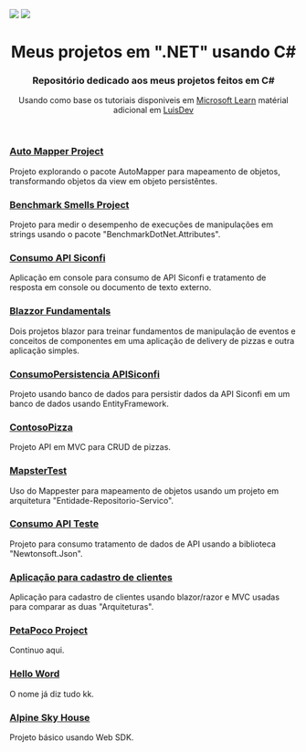 <p>
 <img src="https://img.shields.io/badge/C%23-239120?style=for-the-badge&logo=c-sharp&logoColor=white">
 <img src="https://img.shields.io/badge/.NET-5C2D91?style=for-the-badge&logo=.net&logoColor=white">
</p>


<h1 align="center">Meus projetos em ".NET" usando C# </h1>
<h3 align="center">Repositório dedicado aos meus projetos feitos em C# </h3>
<p  align="center">Usando como base os tutoriais disponiveis em <a href="https://learn.microsoft.com/en-us/training/" target="_blank">Microsoft Learn</a> matérial adicional em <a href="https://www.luisdev.com.br/" target="_blank">LuisDev<a/></p>



<br>
<h3><a href="https://github.com/TarcisioOliveira2021/.NETProject/tree/main/AutoMapperProject">Auto Mapper Project </a></h3>
<p> Projeto explorando o pacote AutoMapper para mapeamento de objetos, transformando objetos da view em objeto persistêntes.</p>

<h3><a href="https://github.com/TarcisioOliveira2021/.NETProject/tree/main/Benchmark_smells">Benchmark Smells Project </a></h3>
<p> Projeto para medir o desempenho de execuções de manipulações em strings usando o pacote "BenchmarkDotNet.Attributes".</p>

<h3><a href="https://github.com/TarcisioOliveira2021/.NETProject/tree/main/ConsumoAPIsinconfi">Consumo API Siconfi</a></h3>
<p> Aplicação em console para consumo de API Siconfi e tratamento de resposta em console ou documento de texto externo.</p>

<h3><a href="https://github.com/TarcisioOliveira2021/.NETProject/tree/main/BlazzorFundamentalsNew">Blazzor Fundamentals</a></h3>
<p> Dois projetos blazor para treinar fundamentos de manipulação de eventos e conceitos de componentes em uma aplicação de delivery de pizzas e outra aplicação simples.</p>

<h3><a href="https://github.com/TarcisioOliveira2021/.NETProject/tree/main/ConsumoPersistenciaAPISiconfi">ConsumoPersistencia APISiconfi</a></h3>
<p> Projeto usando banco de dados para persistir dados da API Siconfi em um banco de dados usando EntityFramework.</p>

<h3><a href="https://github.com/TarcisioOliveira2021/.NETProject/tree/main/ContosoPizza">ContosoPizza</a></h3>
<p> Projeto API em MVC para CRUD de pizzas.</p>

<h3><a href="https://github.com/TarcisioOliveira2021/.NETProject/tree/main/MapsterTest">MapsterTest</a></h3>
<p> Uso do Mappester para mapeamento de objetos usando um projeto em arquitetura "Entidade-Repositorio-Servico".</p>

<h3><a href="https://github.com/TarcisioOliveira2021/.NETProject/tree/main/ConsumoDeApiTeste">Consumo API Teste</a></h3>
<p> Projeto para consumo tratamento de dados de API usando a biblioteca "Newtonsoft.Json".</p>

<h3><a href="https://github.com/TarcisioOliveira2021/.NETProject/tree/main/NETBlazor">Aplicação para cadastro de clientes</a></h3>
<p> Aplicação para cadastro de clientes usando blazor/razor e MVC usadas para comparar as duas "Arquiteturas".</p>

<h3><a href="https://github.com/TarcisioOliveira2021/.NETProject/tree/main/PetaPocoProject">PetaPoco Project</a></h3>
<p> Continuo aqui.</p>

<h3><a href="https://github.com/TarcisioOliveira2021/.NETProject/tree/main/HelloWord">Hello Word</a></h3>
<p> O nome já diz tudo kk.</p>

<h3><a href="https://github.com/TarcisioOliveira2021/.NETProject/tree/main/AlpineSkiHouse">Alpine Sky House </a></h3>
<p> Projeto básico usando Web SDK.</p>


